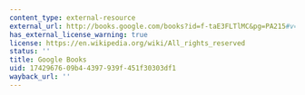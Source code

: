 ```yaml
---
content_type: external-resource
external_url: http://books.google.com/books?id=f-taE3FLTlMC&pg=PA215#v=onepage
has_external_license_warning: true
license: https://en.wikipedia.org/wiki/All_rights_reserved
status: ''
title: Google Books
uid: 17429676-09b4-4397-939f-451f30303df1
wayback_url: ''
---
```

